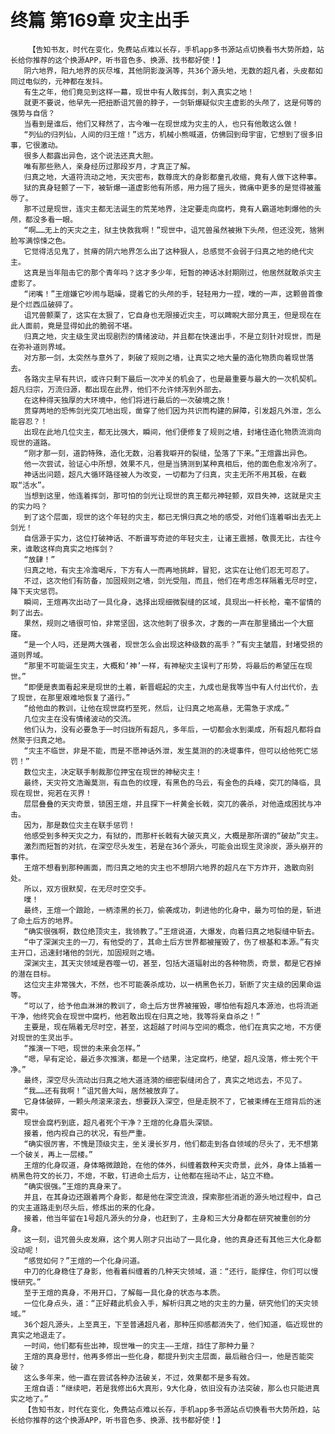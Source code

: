 # 终篇 第169章 灾主出手
        【告知书友，时代在变化，免费站点难以长存，手机app多书源站点切换看书大势所趋，站长给你推荐的这个换源APP，听书音色多、换源、找书都好使！】
       阴六地界，阳九地界的灰尽堆，其他阴影漩涡等，共36个源头地，无数的超凡者，头皮都如同过电似的，元神都在发抖。
       有生之年，他们竟见到这样一幕，现世中有人敢挥剑，刺入真实之地！
       就更不要说，他早先一把扭断诅咒兽的脖子，一剑斩爆疑似灾主虚影的头颅了，这是何等的强势与自信？
       当看到是谁后，他们又释然了，古今唯一在现世成为灾主的人，也只有他敢这么做！
       “列仙的归列仙，人间的归王煊！”远方，机械小熊喊道，仿佛回到母宇宙，它想到了很多旧事，它很激动。
       很多人都露出异色，这个说法还真大胆。
       唯有那些熟人，亲身经历过那段岁月，才真正了解。
       归真之地，大道符流动之地，天灾密布，数尊庞大的身影都童孔收缩，竟有人做下这种事。
       狱的真身轻颤了一下，被斩爆一道虚影他有所感，用力摇了摇头，微痛中更多的是觉得被羞辱了。
       那不过是现世，连灾主都无法诞生的荒芜地界，注定要走向腐朽，竟有人霸道地刺爆他的头颅，都没多看一眼。
       “啊……无上的天灾之主，狱主快救我啊！”现世中，诅咒兽虽然被揪下头颅，但还没死，猞猁脸写满惊悚之色。
       它觉得活见鬼了，贫瘠的阴六地界怎么出了这种狠人，总感觉不会弱于归真之地的绝代灾主。
       这真是当年阻击它的那个青年吗？这才多少年，短暂的神话冰封期刚过，他居然就敢杀灾主虚影了。
       “闭嘴！”王煊嫌它吵闹与聒噪，提着它的头颅的手，轻轻用力一捏，噗的一声，这颗兽首像是个烂西瓜破碎了。
       诅咒兽颤栗了，这实在太狠了，它自身也无限接近灾主，可以睥睨大部分真王，但是现在在此人面前，竟是显得如此的脆弱不堪。
       归真之地，灾主级生灵出现剧烈的情绪波动，并且都在快速出手，不是立刻针对现世，而是在弥补道则界域。
       对方那一剑，太突然与意外了，刺破了规则之墙，让真实之地大量的造化物质向着现世落去。
       各路灾主早有共识，或许只剩下最后一次冲关的机会了，也是最重要与最大的一次机契机。超凡归宗，万流归源，都出现在此界，他们不允许倾泻到外部去。
       在这种得天独厚的大环境中，他们将进行最后的一次破境之旅！
       贯穿两地的恐怖剑光突兀地出现，凿穿了他们因为共识而构建的屏障，引发超凡外泄，怎么能容忍？！
       出现在此地几位灾主，都无比强大，瞬间，他们便修复了规则之墙，封堵住造化物质流淌向现世的道路。
       “刚才那一刻，道韵特殊，造化无数，沿着我噼开的裂缝，坠落了下来。”王煊露出异色。
       他一次尝试，验证心中所想，效果不凡，但是当猜测到某种真相后，他的面色愈发冷冽了。
       神话出问题，超凡大循环路径被人为改变，一切都为了归真，灾主无所不用其极，在截取“活水”。
       当想到这里，他连着挥剑，那可怕的剑光让现世的真王都元神轻颤，双目失神，这就是灾主的实力吗？
       到了这个层面，现世的这个年轻的灾主，都已无惧归真之地的感受，对他们连着噼出去无上剑光！
       自信源于实力，这位打破神话、不断谱写奇迹的年轻灾主，让诸王震撼，敬畏无比，古往今来，谁敢这样向真实之地挥剑？
       “放肆！”
       归真之地，有灾主冷澹喝斥，下方有人一而再地挑衅，冒犯，这实在让他们忍无可忍了。
       不过，这次他们有防备，加固规则之墙，剑光受阻，而且，他们在考虑怎样隔着无尽时空，降下天灾惩罚。
       瞬间，王煊再次出动了一具化身，选择出现细微裂缝的区域，具现出一杆长枪，毫不留情的刺了出去。
       果然，规则之墙很可怕，非常坚固，这次他刺了很多次，才轰的一声在那里捅出一个大窟窿。
       “是一个人吗，还是两大强者，现世怎么会出现这种级数的高手？”有灾主皱眉，封堵受损的道则界域。
       “那里不可能诞生灾主，大概和‘神’一样，有神秘灾主误判了形势，将最后的希望压在现世。”
       “即便是表面看起来是现世的土着，新晋崛起的灾主，九成也是我等当中有人付出代价，去了现世，在那里艰难地恢复了道行。”
       “给他血的教训，让他在现世腐朽至死，然后，让归真之地高悬，无需急于求成。”
       几位灾主在没有情绪波动的交流。
       他们认为，没有必要急于一时归拢所有超凡，多年后，一切都会水到渠成，所有超凡都将自然聚于归真之地。
       “灾主不临世，非是不能，而是不愿神话外泄，发生莫测的的决堤事件，但可以给他死亡惩罚！”
       数位灾主，决定联手制裁那位押宝在现世的神秘灾主！
       最终，天灾符文浩瀚莫测，有血色的纹理，有黑色的乌云，有金色的兵峰，突兀的降临，具现在现世，宛若在灭界！
       层层叠叠的天灾奇景，锁困王煊，并且探下一杆黄金长戟，突兀的袭杀，对他造成困扰与冲击。
       因为，那是数位灾主在联手惩罚！
       他感受到多种天灾之力，有狱的，而那杆长戟有大破灭真义，大概是那所谓的“破劫”灾主。
       激烈而短暂的对抗，在深空尽头发生，若是在36个源头，可能会出现生灵涂炭，源头崩开的事件。
       王煊不想看到那种画面，而归真之地的灾主也不想阴六地界的超凡在下方炸开，逸散向别处。
       所以，双方很默契，在无尽时空交手。
       噗！
       最终，王煊一个踉跄，一柄漆黑的长刀，偷袭成功，刺进他的化身中，最为可怕的是，斩进了命土后方的地界。
       “确实很强啊，数位绝顶灾主，我领教了。”王煊说道，大爆发，向着归真之地裂缝中斩去。
       “中了深渊灾主的一刀，有他受的了，其命土后方世界都被摧毁了，伤了根基和本源。”有灾主开口，迅速封堵他的剑光，加固规则之墙。
       深渊灾主，其天灾领域是吞噬一切，甚至，包括大道辐射出的各种物质，奇景，都是它吞掉的潜在目标。
       这位灾主非常强大，不然，也不可能袭杀成功，以一柄黑色长刀，斩断了灾主级的因果命运等。
       “可以了，给予他血淋淋的教训了，命土后方世界被摧毁，哪怕他有超凡本源池，也将流逝干净，他终究会在现世中腐朽，他若敢出现在归真之地，我等将亲自杀之！”
       主要是，现在隔着无尽时空，甚至，这超越了时间与空间的概念，他们在真实之地，不方便对现世的生灵出手。
       “推演一下吧，现世的未来会怎样。”
       “嗯，早有定论，最近多次推演，都是一个结果，注定腐朽，绝望，超凡没落，修士死个干净。”
       最终，深空尽头流动出归真之地大道涟漪的细密裂缝闭合了，真实之地远去，不见了。
       “我……还有我啊！”诅咒兽大叫，居然被放弃了。
       它身体破碎，一颗头颅滚来滚去，想要跃入深空，但是走脱不了，它被束缚在王煊背后的迷雾中。
       现世会腐朽到底，超凡者死个干净？王煊的化身眉头深锁。
       接着，他内视自己的状况，有些严重。
       “确实很厉害，不愧是顶级灾主，坐关漫长岁月，他们都走到各自领域的尽头了，无不想第一个破关，再上一层楼。”
       王煊的化身叹道，身体略微踉跄，在他的体外，纠缠着数种天灾奇景，此外，身体上插着一柄黑色符文的长刀，不熄，不散，钉进命土后方，让他都在摇动不止，站立不稳。
       “确实很强。”王煊的真身来了。
       并且，在其身边还跟着两个身影，都是他在深空流浪，探索那些消逝的源头地过程中，自己的灾主道路走到尽头后，修炼出的来的化身。
       接着，他当年留在1号超凡源头的分身，也赶到了，主身和三大分身都在研究被重创的分身。
       这一刻，诅咒兽头皮发麻，这个男人刚才只出动了一具化身，他的真身还有其他三大化身都没动呢！
       “感觉如何？”王煊的一个化身问道。
       中刀的化身稳住了身影，他看着纠缠着的几种天灾领域，道：“还行，能撑住，你们可以慢慢研究。”
       至于王煊的真身，不用开口，了解每一具化身的状态与本质。
       一位化身点头，道：“正好藉此机会入手，解析归真之地的灾主的力量，研究他们的天灾领域。”
       36个超凡源头，上至真王，下至普通超凡者，那种压抑感都消失了，他们知道，临近现世的真实之地退走了。
       一时间，他们都有些出神，现世唯一的灾主——王煊，挡住了那种力量？
       王煊的真身思忖，他再多修出一些化身，都提升到灾主层面，最后融合归一，他是否能突破？
       这么多年来，他一直在尝试各种办法破关，不过，效果都不是多有效。
       王煊自语：“继续吧，若是我修出6大真形，9大化身，依旧没有办法突破，那么也只能进真实之地了。”
       【告知书友，时代在变化，免费站点难以长存，手机app多书源站点切换看书大势所趋，站长给你推荐的这个换源APP，听书音色多、换源、找书都好使！】